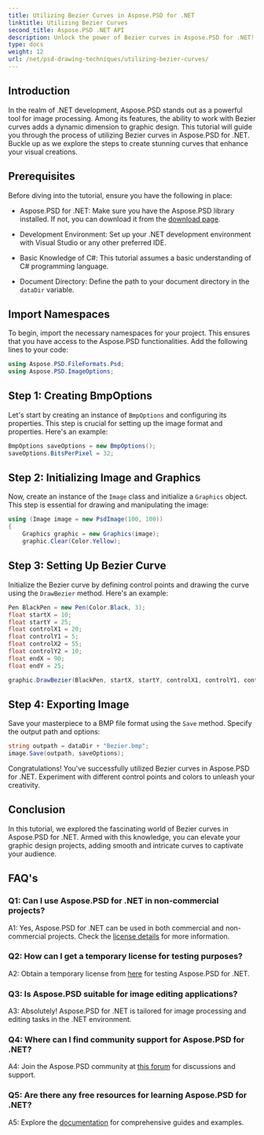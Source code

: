 ```yaml
---
title: Utilizing Bezier Curves in Aspose.PSD for .NET
linktitle: Utilizing Bezier Curves
second_title: Aspose.PSD .NET API
description: Unlock the power of Bezier curves in Aspose.PSD for .NET! Learn step-by-step with this tutorial. Elevate your graphic design game today.
type: docs
weight: 12
url: /net/psd-drawing-techniques/utilizing-bezier-curves/
---
```

## Introduction

In the realm of .NET development, Aspose.PSD stands out as a powerful tool for image processing. Among its features, the ability to work with Bezier curves adds a dynamic dimension to graphic design. This tutorial will guide you through the process of utilizing Bezier curves in Aspose.PSD for .NET. Buckle up as we explore the steps to create stunning curves that enhance your visual creations.

## Prerequisites

Before diving into the tutorial, ensure you have the following in place:

- Aspose.PSD for .NET: Make sure you have the Aspose.PSD library installed. If not, you can download it from the [download page](https://releases.aspose.com/psd/net/).

- Development Environment: Set up your .NET development environment with Visual Studio or any other preferred IDE.

- Basic Knowledge of C#: This tutorial assumes a basic understanding of C# programming language.

- Document Directory: Define the path to your document directory in the `dataDir` variable.

## Import Namespaces

To begin, import the necessary namespaces for your project. This ensures that you have access to the Aspose.PSD functionalities. Add the following lines to your code:

```csharp
using Aspose.PSD.FileFormats.Psd;
using Aspose.PSD.ImageOptions;
```

## Step 1: Creating BmpOptions

Let's start by creating an instance of `BmpOptions` and configuring its properties. This step is crucial for setting up the image format and properties. Here's an example:

```csharp
BmpOptions saveOptions = new BmpOptions();
saveOptions.BitsPerPixel = 32;
```

## Step 2: Initializing Image and Graphics

Now, create an instance of the `Image` class and initialize a `Graphics` object. This step is essential for drawing and manipulating the image:

```csharp
using (Image image = new PsdImage(100, 100))
{
    Graphics graphic = new Graphics(image);
    graphic.Clear(Color.Yellow);
```

## Step 3: Setting Up Bezier Curve

Initialize the Bezier curve by defining control points and drawing the curve using the `DrawBezier` method. Here's an example:

```csharp
Pen BlackPen = new Pen(Color.Black, 3);
float startX = 10;
float startY = 25;
float controlX1 = 20;
float controlY1 = 5;
float controlX2 = 55;
float controlY2 = 10;
float endX = 90;
float endY = 25;

graphic.DrawBezier(BlackPen, startX, startY, controlX1, controlY1, controlX2, controlY2, endX, endY);
```

## Step 4: Exporting Image

Save your masterpiece to a BMP file format using the `Save` method. Specify the output path and options:

```csharp
string outpath = dataDir + "Bezier.bmp";
image.Save(outpath, saveOptions);
```

Congratulations! You've successfully utilized Bezier curves in Aspose.PSD for .NET. Experiment with different control points and colors to unleash your creativity.

## Conclusion

In this tutorial, we explored the fascinating world of Bezier curves in Aspose.PSD for .NET. Armed with this knowledge, you can elevate your graphic design projects, adding smooth and intricate curves to captivate your audience.

## FAQ's

### Q1: Can I use Aspose.PSD for .NET in non-commercial projects?

A1: Yes, Aspose.PSD for .NET can be used in both commercial and non-commercial projects. Check the [license details](https://purchase.aspose.com/buy) for more information.

### Q2: How can I get a temporary license for testing purposes?

A2: Obtain a temporary license from [here](https://purchase.aspose.com/temporary-license/) for testing Aspose.PSD for .NET.

### Q3: Is Aspose.PSD suitable for image editing applications?

A3: Absolutely! Aspose.PSD for .NET is tailored for image processing and editing tasks in the .NET environment.

### Q4: Where can I find community support for Aspose.PSD for .NET?

A4: Join the Aspose.PSD community at [this forum](https://forum.aspose.com/c/psd/34) for discussions and support.

### Q5: Are there any free resources for learning Aspose.PSD for .NET?

A5: Explore the [documentation](https://reference.aspose.com/psd/net/) for comprehensive guides and examples.
